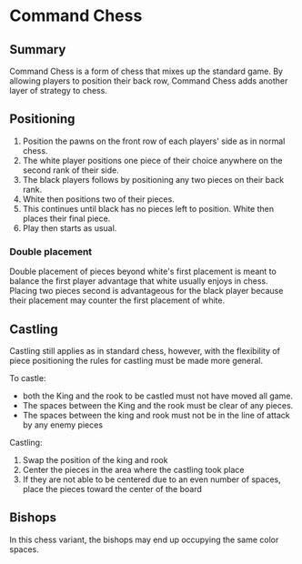 # Command Chess

## Summary

Command Chess is a form of chess that mixes up the standard game. By allowing players to position their back row, Command Chess adds another layer of strategy to chess.

## Positioning

1. Position the pawns on the front row of each players' side as in normal chess. 
2. The white player positions one piece of their choice anywhere on the second rank of their side.
3. The black players follows by positioning any two pieces on their back rank.
4. White then positions two of their pieces.
5. This continues until black has no pieces left to position. White then places their final piece.
6. Play then starts as usual.

### Double placement

Double placement of pieces beyond white's first placement is meant to balance the first player advantage that white usually enjoys in chess. Placing two pieces second is advantageous for the black player because their placement may counter the first placement of white.

## Castling

Castling still applies as in standard chess, however, with the flexibility of piece positioning the rules for castling must be made more general.

To castle: 

- both the King and the rook to be castled must not have moved all game.
- The spaces between the King and the rook must be clear of any pieces.
- The spaces between the king and rook must not be in the line of attack by any enemy pieces

Castling:

1. Swap the position of the king and rook
2. Center the pieces in the area where the castling took place
3. If they are not able to be centered due to an even number of spaces, place the pieces toward the center of the board

## Bishops

In this chess variant, the bishops may end up occupying the same color spaces.


